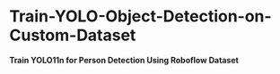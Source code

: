 # Train-YOLO-Object-Detection-on-Custom-Dataset

**Train YOLO11n for Person Detection Using Roboflow Dataset**

